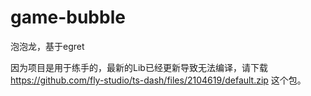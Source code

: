 # game-bubble
泡泡龙，基于egret


因为项目是用于练手的，最新的Lib已经更新导致无法编译，请下载 https://github.com/fly-studio/ts-dash/files/2104619/default.zip 这个包。

